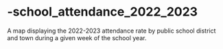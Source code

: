 # -school_attendance_2022_2023
A map displaying the 2022-2023 attendance rate by public school district and town during a given week of the school year.

